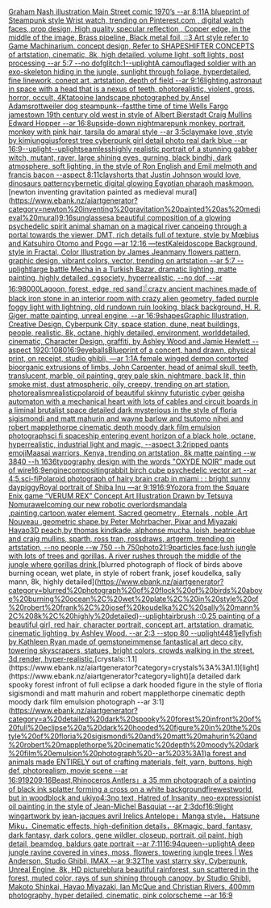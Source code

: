 [Graham Nash illustration Main Street comic 1970’s --ar 8:11](https://www.ebank.nz/aiartgenerator?category=Graham%20Nash%20illustration%20Main%20Street%20comic%201970%E2%80%99s%20--ar%208%3A11)[A blueprint of Steampunk style Wrist watch,    trending on Pinterest.com  ,  digital watch faces, prop design, High quality specular reflection , Copper  edge, in the middle of the image, Brass pipeline,  Black metal foil,  ::3  Art style refer to Game Machinarium.  concept design, Refer to SHAPESHIFTER CONCEPTS  of artstation, cinematic,  8k, high detailed,  volume light,  soft lights,  post processing    --ar 5:7   --no dof](https://www.ebank.nz/aiartgenerator?category=A%20blueprint%20of%20Steampunk%20style%20Wrist%20watch%2C%20%20%20%20trending%20on%20Pinterest.com%20%20%2C%20%20digital%20watch%20faces%2C%20prop%20design%2C%20High%20quality%20specular%20reflection%20%2C%20Copper%20%20edge%2C%20in%20the%20middle%20of%20the%20image%2C%20Brass%20pipeline%2C%20%20Black%20metal%20foil%2C%20%20%3A%3A3%20%20Art%20style%20refer%20to%20Game%20Machinarium.%20%20concept%20design%2C%20Refer%20to%20SHAPESHIFTER%20CONCEPTS%20%20of%20artstation%2C%20cinematic%2C%20%208k%2C%20high%20detailed%2C%20%20volume%20light%2C%20%20soft%20lights%2C%20%20post%20processing%20%20%20%20--ar%205%3A7%20%20%20--no%20dof)[glitch:1](https://www.ebank.nz/aiartgenerator?category=glitch%3A1)[--uplight](https://www.ebank.nz/aiartgenerator?category=--uplight)[A camouflaged soldier with an exo-skeleton hiding in the jungle, sunlight through foliage, hyperdetailed, fine linework, conept art, artstation, depth of field --ar 9:16](https://www.ebank.nz/aiartgenerator?category=A%20camouflaged%20soldier%20with%20an%20exo-skeleton%20hiding%20in%20the%20jungle%2C%20sunlight%20through%20foliage%2C%20hyperdetailed%2C%20fine%20linework%2C%20conept%20art%2C%20artstation%2C%20depth%20of%20field%20--ar%209%3A16)[lighting,](https://www.ebank.nz/aiartgenerator?category=lighting%2C)[astronaut in space with a head that is a nexus of teeth, photorealistic, violent, gross, horror, occult, 4K](https://www.ebank.nz/aiartgenerator?category=astronaut%20in%20space%20with%20a%20head%20that%20is%20a%20nexus%20of%20teeth%2C%20photorealistic%2C%20violent%2C%20gross%2C%20horror%2C%20occult%2C%204K)[tatooine landscape photographed by Ansel Adams](https://www.ebank.nz/aiartgenerator?category=tatooine%20landscape%20photographed%20by%20Ansel%20Adams)[rottweiler dog steampunk](https://www.ebank.nz/aiartgenerator?category=rottweiler%20dog%20steampunk)[--fast](https://www.ebank.nz/aiartgenerator?category=--fast)[the time of time Wells Fargo jamestown 19th century old west in style of Albert Bierstadt Craig Mullins Edward Hopper --ar 16:8](https://www.ebank.nz/aiartgenerator?category=the%20time%20of%20time%20Wells%20Fargo%20jamestown%2019th%20century%20old%20west%20in%20style%20of%20Albert%20Bierstadt%20Craig%20Mullins%20Edward%20Hopper%20--ar%2016%3A8)[upside-down nightmare](https://www.ebank.nz/aiartgenerator?category=upside-down%20nightmare)[punk monkey, portrait, monkey with pink hair, tarsila do amaral style --ar 3:5](https://www.ebank.nz/aiartgenerator?category=punk%20monkey%2C%20portrait%2C%20monkey%20with%20pink%20hair%2C%20tarsila%20do%20amaral%20style%20--ar%203%3A5)[clay](https://www.ebank.nz/aiartgenerator?category=clay)[make love ,style by kimjunggius](https://www.ebank.nz/aiartgenerator?category=make%20love%20%2Cstyle%20by%20kimjunggius)[forest tree cyberpunk girl detail photo real dark blue --ar 16:9](https://www.ebank.nz/aiartgenerator?category=forest%20tree%20cyberpunk%20girl%20detail%20photo%20real%20dark%20blue%20--ar%2016%3A9)[--uplight](https://www.ebank.nz/aiartgenerator?category=--uplight)[--uplight](https://www.ebank.nz/aiartgenerator?category=--uplight)[seamless](https://www.ebank.nz/aiartgenerator?category=seamless)[highly realistic portrait of a stunning gabber witch, mutant, raver, large shining eyes, gurning, black bindhi,   dark atmosphere, soft lighting, in the style of Ron English and Emil melmoth and francis bacon --aspect 8:11](https://www.ebank.nz/aiartgenerator?category=highly%20realistic%20portrait%20of%20a%20stunning%20gabber%20witch%2C%20mutant%2C%20raver%2C%20large%20shining%20eyes%2C%20gurning%2C%20black%20bindhi%2C%20%20%20dark%20atmosphere%2C%20soft%20lighting%2C%20in%20the%20style%20of%20Ron%20English%20and%20Emil%20melmoth%20and%20francis%20bacon%20--aspect%208%3A11)[clay](https://www.ebank.nz/aiartgenerator?category=clay)[shorts that Justin Johnson would love, dinosaurs pattern](https://www.ebank.nz/aiartgenerator?category=shorts%20that%20Justin%20Johnson%20would%20love%2C%20dinosaurs%20pattern)[cybernetic digital glowing Egyptian pharaoh mask](https://www.ebank.nz/aiartgenerator?category=cybernetic%20digital%20glowing%20Egyptian%20pharaoh%20mask)[moon.](https://www.ebank.nz/aiartgenerator?category=moon.)[newton inventing gravitation painted as medieval mural](https://www.ebank.nz/aiartgenerator?category=newton%20inventing%20gravitation%20painted%20as%20medieval%20mural)[9:16](https://www.ebank.nz/aiartgenerator?category=9%3A16)[sunglasses](https://www.ebank.nz/aiartgenerator?category=sunglasses)[a beautiful composition of a glowing psychedelic spirit animal shaman on a magical river canoeing through a portal towards the viewer, DMT,  rich details full of texture, style by Mœbius and Katsuhiro Otomo and Pogo —ar 12:16 —test](https://www.ebank.nz/aiartgenerator?category=a%20beautiful%20composition%20of%20a%20glowing%20psychedelic%20spirit%20animal%20shaman%20on%20a%20magical%20river%20canoeing%20through%20a%20portal%20towards%20the%20viewer%2C%20DMT%2C%20%20rich%20details%20full%20of%20texture%2C%20style%20by%20M%C5%93bius%20and%20Katsuhiro%20Otomo%20and%20Pogo%20%E2%80%94ar%2012%3A16%20%E2%80%94test)[Kaleidoscope Background, style in Fractal, Color Illustration by James Jean](https://www.ebank.nz/aiartgenerator?category=Kaleidoscope%20Background%2C%20style%20in%20Fractal%2C%20Color%20Illustration%20by%20James%20Jean)[many flowers pattern, graphic design, vibrant colors, vector, trending on artstation --ar 5:7 --uplight](https://www.ebank.nz/aiartgenerator?category=many%20flowers%20pattern%2C%20graphic%20design%2C%20vibrant%20colors%2C%20vector%2C%20trending%20on%20artstation%20--ar%205%3A7%20--uplight)[large battle Mecha in a Turkish Bazar, dramatic lighting, matte painting, highly detailed, cgsociety, hyperrealistic, --no dof, --ar 16:9](https://www.ebank.nz/aiartgenerator?category=large%20battle%20Mecha%20in%20a%20Turkish%20Bazar%2C%20dramatic%20lighting%2C%20matte%20painting%2C%20highly%20detailed%2C%20cgsociety%2C%20hyperrealistic%2C%20--no%20dof%2C%20--ar%2016%3A9)[8000](https://www.ebank.nz/aiartgenerator?category=8000)[Lagoon, forest, edge, red sand](https://www.ebank.nz/aiartgenerator?category=Lagoon%2C%20forest%2C%20edge%2C%20red%20sand)[𓀃](https://www.ebank.nz/aiartgenerator?category=%F0%93%80%83)[crazy ancient machines made of black iron stone in an interior room with crazy alien geometry, faded purple foggy light with lightning, old rundown ruin looking, black background, H. R. Giger, matte painting, unreal engine, --ar 16:9](https://www.ebank.nz/aiartgenerator?category=crazy%20ancient%20machines%20made%20of%20black%20iron%20stone%20in%20an%20interior%20room%20with%20crazy%20alien%20geometry%2C%20faded%20purple%20foggy%20light%20with%20lightning%2C%20old%20rundown%20ruin%20looking%2C%20black%20background%2C%20H.%20R.%20Giger%2C%20matte%20painting%2C%20unreal%20engine%2C%20--ar%2016%3A9)[shapes](https://www.ebank.nz/aiartgenerator?category=shapes)[Graphic Illustration, Creative Design, Cyberpunk City, space station, dune, neat buildings, people, realistic, 8k, octane, highly detailed, environment, worlddetailed, cinematic, Character Design, graffiti, by Ashley Wood and Jamie Hewlett --aspect 1920:1080](https://www.ebank.nz/aiartgenerator?category=Graphic%20Illustration%2C%20Creative%20Design%2C%20Cyberpunk%20City%2C%20space%20station%2C%20dune%2C%20neat%20buildings%2C%20people%2C%20realistic%2C%208k%2C%20octane%2C%20highly%20detailed%2C%20environment%2C%20worlddetailed%2C%20cinematic%2C%20Character%20Design%2C%20graffiti%2C%20by%20Ashley%20Wood%20and%20Jamie%20Hewlett%20--aspect%201920%3A1080)[16:9](https://www.ebank.nz/aiartgenerator?category=16%3A9)[eyeballs](https://www.ebank.nz/aiartgenerator?category=eyeballs)[Blueprint of a concert, hand drawn, physical print, on receipt, studio ghibli, —ar 1:1](https://www.ebank.nz/aiartgenerator?category=Blueprint%20of%20a%20concert%2C%20hand%20drawn%2C%20physical%20print%2C%20on%20receipt%2C%20studio%20ghibli%2C%20%E2%80%94ar%201%3A1)[A female winged demon contorted bioorganic extrusions of limbs, John Carpenter, head of animal skull, teeth, translucent, marble, oil painting, grey pale skin, nightmare, back lit, thin smoke mist, dust atmospheric, oily, creepy, trending on art station, photorealism](https://www.ebank.nz/aiartgenerator?category=A%20female%20winged%20demon%20contorted%20bioorganic%20extrusions%20of%20limbs%2C%20John%20Carpenter%2C%20head%20of%20animal%20skull%2C%20teeth%2C%20translucent%2C%20marble%2C%20oil%20painting%2C%20grey%20pale%20skin%2C%20nightmare%2C%20back%20lit%2C%20thin%20smoke%20mist%2C%20dust%20atmospheric%2C%20oily%2C%20creepy%2C%20trending%20on%20art%20station%2C%20photorealism)[realistic](https://www.ebank.nz/aiartgenerator?category=realistic)[polaroid of beautiful skinny futuristic cyber geisha automaton with a mechanical heart with lots of cables and circuit boards in a liminal brutalist space detailed dark mysterious in the style of floria sigismondi and matt mahurin and wayne barlow and tsutomo nihei and robert mapplethorpe cinematic depth moody dark film emulsion photograph](https://www.ebank.nz/aiartgenerator?category=polaroid%20of%20beautiful%20skinny%20futuristic%20cyber%20geisha%20automaton%20with%20a%20mechanical%20heart%20with%20lots%20of%20cables%20and%20circuit%20boards%20in%20a%20liminal%20brutalist%20space%20detailed%20dark%20mysterious%20in%20the%20style%20of%20floria%20sigismondi%20and%20matt%20mahurin%20and%20wayne%20barlow%20and%20tsutomo%20nihei%20and%20robert%20mapplethorpe%20cinematic%20depth%20moody%20dark%20film%20emulsion%20photograph)[sci fi spaceship entering event horizon of a black hole, octane, hyperrealistic, industrial light and magic, --aspect 3:2](https://www.ebank.nz/aiartgenerator?category=sci%20fi%20spaceship%20entering%20event%20horizon%20of%20a%20black%20hole%2C%20octane%2C%20hyperrealistic%2C%20industrial%20light%20and%20magic%2C%20--aspect%203%3A2)[ripped pants emoji](https://www.ebank.nz/aiartgenerator?category=ripped%20pants%20emoji)[Maasai warriors, Kenya, trending on artstation, 8k matte painting --w 3840 --h 1636](https://www.ebank.nz/aiartgenerator?category=Maasai%20warriors%2C%20Kenya%2C%20trending%20on%20artstation%2C%208k%20matte%20painting%20--w%203840%20--h%201636)[typography design with the words "OXYDE NOIR" made out of wire](https://www.ebank.nz/aiartgenerator?category=typography%20design%20with%20the%20words%20%22OXYDE%20NOIR%22%20made%20out%20of%20wire)[16:9](https://www.ebank.nz/aiartgenerator?category=16%3A9)[engine](https://www.ebank.nz/aiartgenerator?category=engine)[compositing](https://www.ebank.nz/aiartgenerator?category=compositing)[rabbit birch cube psychedelic vector art --ar 4:5](https://www.ebank.nz/aiartgenerator?category=rabbit%20birch%20cube%20psychedelic%20vector%20art%20--ar%204%3A5)[,](https://www.ebank.nz/aiartgenerator?category=%2C)[sci-fi](https://www.ebank.nz/aiartgenerator?category=sci-fi)[Polaroid photograph of hairy brain crab in miami : : bright sunny day](https://www.ebank.nz/aiartgenerator?category=Polaroid%20photograph%20of%20hairy%20brain%20crab%20in%20miami%20%3A%20%3A%20bright%20sunny%20day)[piggy](https://www.ebank.nz/aiartgenerator?category=piggy)[Royal portrait of Shiba Inu —ar 9:19](https://www.ebank.nz/aiartgenerator?category=Royal%20portrait%20of%20Shiba%20Inu%20%E2%80%94ar%209%3A19)[16:9](https://www.ebank.nz/aiartgenerator?category=16%3A9)[Yozora from the Square Enix game “VERUM REX” Concept Art Illustration Drawn by Tetsuya Nomura](https://www.ebank.nz/aiartgenerator?category=Yozora%20from%20the%20Square%20Enix%20game%20%E2%80%9CVERUM%20REX%E2%80%9D%20Concept%20Art%20Illustration%20Drawn%20by%20Tetsuya%20Nomura)[welcoming our new robotic overlords](https://www.ebank.nz/aiartgenerator?category=welcoming%20our%20new%20robotic%20overlords)[mandala ,painting,cartoon,water element, Sacred geometry , Eternals , noble ,Art Nouveau ,geometric shape,by Peter Mohrbacher, Pixar and Miyazaki Hayao](https://www.ebank.nz/aiartgenerator?category=mandala%20%2Cpainting%2Ccartoon%2Cwater%20element%2C%20Sacred%20geometry%20%2C%20Eternals%20%2C%20noble%20%2CArt%20Nouveau%20%2Cgeometric%20shape%2Cby%20Peter%20Mohrbacher%2C%20Pixar%20and%20Miyazaki%20Hayao)[3D peach,by thomas kindkade, alphonse mucha, loish, beatriceblue and craig mullins, sparth, ross tran, rossdraws, artgerm, trending on artstation, --no people --w 750 --h 750](https://www.ebank.nz/aiartgenerator?category=3D%20peach%2Cby%20thomas%20kindkade%2C%20alphonse%20mucha%2C%20loish%2C%20beatriceblue%20and%20craig%20mullins%2C%20sparth%2C%20ross%20tran%2C%20rossdraws%2C%20artgerm%2C%20trending%20on%20artstation%2C%20--no%20people%20--w%20750%20--h%20750)[photo](https://www.ebank.nz/aiartgenerator?category=photo)[21:9](https://www.ebank.nz/aiartgenerator?category=21%3A9)[particles,](https://www.ebank.nz/aiartgenerator?category=particles%2C)[face;](https://www.ebank.nz/aiartgenerator?category=face%3B)[lush jungle with lots of trees and gorillas. A river rushes through the middle of the jungle where gorillas drink.](https://www.ebank.nz/aiartgenerator?category=lush%20jungle%20with%20lots%20of%20trees%20and%20gorillas.%20A%20river%20rushes%20through%20the%20middle%20of%20the%20jungle%20where%20gorillas%20drink.)[blurred photograph of flock of birds above burning ocean, wet plate, in style of robert frank, josef koudelka, sally mann, 8k, highly detailed](https://www.ebank.nz/aiartgenerator?category=blurred%20photograph%20of%20flock%20of%20birds%20above%20burning%20ocean%2C%20wet%20plate%2C%20in%20style%20of%20robert%20frank%2C%20josef%20koudelka%2C%20sally%20mann%2C%208k%2C%20highly%20detailed)[--uplight](https://www.ebank.nz/aiartgenerator?category=--uplight)[airbrush ::0.25 painting of a beautiful girl, red hair, character portrait, concept art, artstation, dramatic, cinematic lighting, by Ashley Wood. --ar 2:3 --stop 80 --uplight](https://www.ebank.nz/aiartgenerator?category=airbrush%20%3A%3A0.25%20painting%20of%20a%20beautiful%20girl%2C%20red%20hair%2C%20character%20portrait%2C%20concept%20art%2C%20artstation%2C%20dramatic%2C%20cinematic%20lighting%2C%20by%20Ashley%20Wood.%20--ar%202%3A3%20--stop%2080%20--uplight)[448](https://www.ebank.nz/aiartgenerator?category=448)[1](https://www.ebank.nz/aiartgenerator?category=1)[jellyfish by Kathleen Ryan made of gemstone](https://www.ebank.nz/aiartgenerator?category=jellyfish%20by%20Kathleen%20Ryan%20made%20of%20gemstone)[immense fantastical art deco city, towering skyscrapers, statues, bright colors, crowds walking in the street. 3d render, hyper-realistic.](https://www.ebank.nz/aiartgenerator?category=immense%20fantastical%20art%20deco%20city%2C%20towering%20skyscrapers%2C%20statues%2C%20bright%20colors%2C%20crowds%20walking%20in%20the%20street.%203d%20render%2C%20hyper-realistic.)[crystals::1.1](https://www.ebank.nz/aiartgenerator?category=crystals%3A%3A1.1)[light](https://www.ebank.nz/aiartgenerator?category=light)[a detailed dark spooky forest infront of full eclipse a dark hooded figure in the style of floria sigismondi and matt mahurin and robert mapplethorpe cinematic depth moody dark film emulsion photograph --ar 3:1](https://www.ebank.nz/aiartgenerator?category=a%20detailed%20dark%20spooky%20forest%20infront%20of%20full%20eclipse%20a%20dark%20hooded%20figure%20in%20the%20style%20of%20floria%20sigismondi%20and%20matt%20mahurin%20and%20robert%20mapplethorpe%20cinematic%20depth%20moody%20dark%20film%20emulsion%20photograph%20--ar%203%3A1)[a forest and animals made ENTIRELY out of crafting materials, felt, yarn, buttons, high def, photorealism, movie scene --ar 16:9](https://www.ebank.nz/aiartgenerator?category=a%20forest%20and%20animals%20made%20ENTIRELY%20out%20of%20crafting%20materials%2C%20felt%2C%20yarn%2C%20buttons%2C%20high%20def%2C%20photorealism%2C%20movie%20scene%20--ar%2016%3A9)[1920](https://www.ebank.nz/aiartgenerator?category=1920)[9:16](https://www.ebank.nz/aiartgenerator?category=9%3A16)[Beast,Rhinoceros,Antlers」](https://www.ebank.nz/aiartgenerator?category=Beast%2CRhinoceros%2CAntlers%E3%80%8D)[a 35 mm photograph of a painting of black ink splatter forming a cross on a white background](https://www.ebank.nz/aiartgenerator?category=a%2035%20mm%20photograph%20of%20a%20painting%20of%20black%20ink%20splatter%20forming%20a%20cross%20on%20a%20white%20background)[fire](https://www.ebank.nz/aiartgenerator?category=fire)[westworld, but in woodblock and ukiyo](https://www.ebank.nz/aiartgenerator?category=westworld%2C%20but%20in%20woodblock%20and%20ukiyo)[4:3](https://www.ebank.nz/aiartgenerator?category=4%3A3)[no text, Hatred of Insanity, neo-expressionist oil painting in the style of Jean-Michel Basquiat --ar 2:3](https://www.ebank.nz/aiartgenerator?category=no%20text%2C%20Hatred%20of%20Insanity%2C%20neo-expressionist%20oil%20painting%20in%20the%20style%20of%20Jean-Michel%20Basquiat%20--ar%202%3A3)[dof](https://www.ebank.nz/aiartgenerator?category=dof)[16:9](https://www.ebank.nz/aiartgenerator?category=16%3A9)[light wing](https://www.ebank.nz/aiartgenerator?category=light%20wing)[artwork by jean-jacques avril I](https://www.ebank.nz/aiartgenerator?category=artwork%20by%20jean-jacques%20avril%20I)[relics,Antelope」](https://www.ebank.nz/aiartgenerator?category=relics%2CAntelope%E3%80%8D)[Manga style， Hatsune Miku，Cinematic effects, high-definition details，8K](https://www.ebank.nz/aiartgenerator?category=Manga%20style%EF%BC%8C%20Hatsune%20Miku%EF%BC%8CCinematic%20effects%2C%20high-definition%20details%EF%BC%8C8K)[magic, bard, fantasy, dark fantasy, dark colors, gene wildler,  closeup, portrait, oil paint, high detail, beamdog, baldurs gate portrait --ar 7:11](https://www.ebank.nz/aiartgenerator?category=magic%2C%20bard%2C%20fantasy%2C%20dark%20fantasy%2C%20dark%20colors%2C%20gene%20wildler%2C%20%20closeup%2C%20portrait%2C%20oil%20paint%2C%20high%20detail%2C%20beamdog%2C%20baldurs%20gate%20portrait%20--ar%207%3A11)[16:9](https://www.ebank.nz/aiartgenerator?category=16%3A9)[4](https://www.ebank.nz/aiartgenerator?category=4)[queen](https://www.ebank.nz/aiartgenerator?category=queen)[--uplight](https://www.ebank.nz/aiartgenerator?category=--uplight)[A deep jungle ravine covered in vines, moss, flowers, towering jungle trees | Wes Anderson, Studio Ghibli, IMAX --ar 9:32](https://www.ebank.nz/aiartgenerator?category=A%20deep%20jungle%20ravine%20covered%20in%20vines%2C%20moss%2C%20flowers%2C%20towering%20jungle%20trees%20%7C%20Wes%20Anderson%2C%20Studio%20Ghibli%2C%20IMAX%20--ar%209%3A32)[The vast starry sky, Cyberpunk, Unreal Engine, 8k, HD picture](https://www.ebank.nz/aiartgenerator?category=The%20vast%20starry%20sky%2C%20Cyberpunk%2C%20Unreal%20Engine%2C%208k%2C%20HD%20picture)[blur](https://www.ebank.nz/aiartgenerator?category=blur)[a beautiful rainforest, sun scattered in the forest, muted color, rays of sun shining through canopy, by Studio Ghibli, Makoto Shinkai, Hayao Miyazaki, Ian McQue and Christian Rivers, 400mm photography, hyper detailed, cinematic, pink colorscheme --ar 16:9](https://www.ebank.nz/aiartgenerator?category=a%20beautiful%20rainforest%2C%20sun%20scattered%20in%20the%20forest%2C%20muted%20color%2C%20rays%20of%20sun%20shining%20through%20canopy%2C%20by%20Studio%20Ghibli%2C%20Makoto%20Shinkai%2C%20Hayao%20Miyazaki%2C%20Ian%20McQue%20and%20Christian%20Rivers%2C%20400mm%20photography%2C%20hyper%20detailed%2C%20cinematic%2C%20pink%20colorscheme%20--ar%2016%3A9)